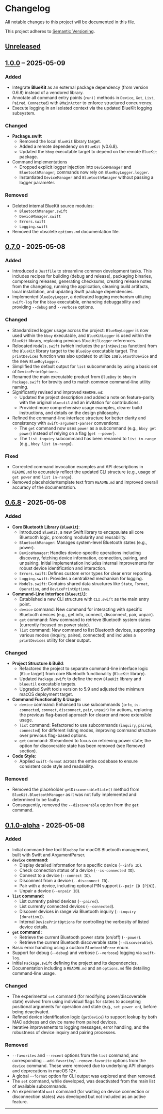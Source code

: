 # Changelog

All notable changes to this project will be documented in this file.

This project adheres to [Semantic Versioning](https://semver.org/spec/v2.0.0.html).

## [Unreleased]

## [1.0.0] – 2025-05-09

### Added
- Integrate **BlueKit** as an external package dependency (from version 0.6.8) instead of a vendored library.  
- Annotate all command entry points (`run()` methods in `Device`, `Get`, `List`, `Paired`, `Connected`) with `@MainActor` to enforce structured concurrency.  
- Execute logging in an isolated context via the updated BlueKit logging subsystem.

### Changed
- **Package.swift**  
  - Removed the local `BlueKit` library target.  
  - Added a remote dependency on `BlueKit` (v0.6.8).  
  - Updated the `bboy` executable target to depend on the remote `BlueKit` package.  
- Command implementations  
  - Dropped explicit logger injection into `DeviceManager` and `BluetoothManager`; commands now rely on `BlueBoyLogger.logger`.  
  - Instantiated `DeviceManager` and `BluetoothManager` without passing a logger parameter.  

### Removed
- Deleted internal BlueKit source modules:  
  - `BluetoothManager.swift`  
  - `DeviceManager.swift`  
  - `Errors.swift`  
  - `Logging.swift`  
- Removed the obsolete `options.md` documentation file.

## [0.7.0] - 2025-05-08

### Added
- Introduced a `Justfile` to streamline common development tasks. This includes recipes for building (debug and release), packaging binaries, compressing releases, generating checksums, creating release notes from the changelog, running the application, cleaning build artifacts, local installation, and updating Swift package dependencies.
- Implemented `BlueBoyLogger`, a dedicated logging mechanism utilizing `swift-log` for the `bboy` executable, enhancing debuggability and providing `--debug` and `--verbose` options.

### Changed
- Standardized logger usage across the project: `BlueBoyLogger` is now used within the `bboy` executable, and `BlueKitLogger` is used within the `BlueKit` library, replacing previous `BlueUtilLogger` references.
- Relocated `Models.swift` (which includes the `printDevices` function) from the `BlueKit` library target to the `BlueBoy` executable target. The `printDevices` function was also updated to utilize `IOBluetoothDevice` and the new `BlueBoyLogger`.
- Simplified the default output for `list` subcommands by using a basic set of `DevicePrintOptions`.
- Renamed the main executable product from `BlueBoy` to `bboy` in `Package.swift` for brevity and to match common command-line utility naming.
- Significantly revised and improved `README.md`:
    - Updated the project description and added a note on feature-parity with the original `blueutil` and an invitation for contributions.
    - Provided more comprehensive usage examples, clearer build instructions, and details on the design philosophy.
- Refined the command-line interface structure for better clarity and consistency with `swift-argument-parser` conventions:
    - The `get` command now uses `power` as a subcommand (e.g., `bboy get power`) instead of relying on a flag (`get --power`).
    - The `list inquiry` subcommand has been renamed to `list in-range` (e.g., `bboy list in-range`).

### Fixed
- Corrected command invocation examples and API descriptions in `README.md` to accurately reflect the updated CLI structure (e.g., usage of `get power` and `list in-range`).
- Removed placeholder/template text from `README.md` and improved overall accuracy of the documentation.


## [0.6.8] - 2025-05-08

### Added
- **Core Bluetooth Library (`BlueKit`)**:
    - Introduced `BlueKit`, a new Swift library to encapsulate all core Bluetooth logic, promoting modularity and reusability.
    - `BluetoothManager`: Manages system-level Bluetooth states (e.g., power).
    - `DeviceManager`: Handles device-specific operations including discovery, fetching device information, connection, pairing, and unpairing. Initial implementation includes internal improvements for robust device identification and interaction.
    - `Errors.swift`: Defines custom error types for clear error reporting.
    - `Logging.swift`: Provides a centralized mechanism for logging.
    - `Models.swift`: Contains shared data structures like `State`, `Format`, `Operation`, and `DevicePrintOptions`.
- **Command-Line Interface (`blueutil`)**:
    - Established a new CLI structure with `CLI.swift` as the main entry point.
    - `device` command: New command for interacting with specific Bluetooth devices (e.g., get info, connect, disconnect, pair, unpair).
    - `get` command: New command to retrieve Bluetooth system states (currently focused on power state).
    - `list` command: New command to list Bluetooth devices, supporting various modes (inquiry, paired, connected) and includes a `printDevices` utility for clear output.

### Changed
- **Project Structure & Build**:
    - Refactored the project to separate command-line interface logic (`Blue` target) from core Bluetooth functionality (`BlueKit` library).
    - Updated `Package.swift` to define the new `BlueKit` library and `blueutil` executable targets.
    - Upgraded Swift tools version to 5.9 and adjusted the minimum macOS deployment target.
- **Command Functionality & Usage**:
    - `device` command: Enhanced to use subcommands (`info`, `is-connected`, `connect`, `disconnect`, `pair`, `unpair`) for actions, replacing the previous flag-based approach for clearer and more extensible usage.
    - `list` command: Refactored to use subcommands (`inquiry`, `paired`, `connected`) for different listing modes, improving command structure over previous flag-based options.
    - `get` command: Streamlined to focus on retrieving power state; the option for discoverable state has been removed (see Removed section).
- **Code Style**:
    - Applied `swift-format` across the entire codebase to ensure consistent code style and readability.

### Removed
- Removed the placeholder `getDiscoverableState()` method from `BlueKit.BluetoothManager` as it was not fully implemented and determined to be faulty.
- Consequently, removed the `--discoverable` option from the `get` command.

## [0.1.0-alpha] - 2025-05-08

### Added
-   Initial command-line tool `Blueboy` for macOS Bluetooth management, built with Swift and ArgumentParser.
-   **`device` command:**
    -   Display detailed information for a specific device (`--info ID`).
    -   Check connection status of a device (`--is-connected ID`).
    -   Connect to a device (`--connect ID`).
    -   Disconnect from a device (`--disconnect ID`).
    -   Pair with a device, including optional PIN support (`--pair ID [PIN]`).
    -   Unpair a device (`--unpair ID`).
-   **`list` command:**
    -   List currently paired devices (`--paired`).
    -   List currently connected devices (`--connected`).
    -   Discover devices in range via Bluetooth inquiry (`--inquiry [duration]`).
    -   Internal `DevicePrintOptions` for controlling the verbosity of listed device details.
-   **`get` command:**
    -   Retrieve the current Bluetooth power state (on/off) (`--power`).
    -   Retrieve the current Bluetooth discoverable state (`--discoverable`).
-   Basic error handling using a custom `BluetoothError` enum.
-   Support for debug (`--debug`) and verbose (`--verbose`) logging via `swift-log`.
-   Initial `Package.swift` defining the project and its dependencies.
-   Documentation including a `README.md` and an `options.md` file detailing command-line usage.

### Changed
-   The experimental `set` command (for modifying power/discoverable state) evolved from using individual flags for states to accepting positional arguments for operation and state (e.g., `set power on`), before being deactivated.
-   Refined device identification logic (`getDevice`) to support lookup by both MAC address and device name from paired devices.
-   Iterative improvements to logging messages, error handling, and the robustness of device inquiry and pairing processes.

### Removed
-   `--favorites` and `--recent` options from the `list` command, and corresponding `--add-favorite`/`--remove-favorite` options from the `device` command. These were removed due to underlying API changes and deprecations in macOS 12+.
-   A global `--format` option for CLI output was explored and then removed.
-   The `set` command, while developed, was deactivated from the main list of available subcommands.
-   An experimental `wait` command (for waiting on device connection or disconnection states) was developed but not included as an active feature.

---

[Unreleased]: https://github.com/philocalyst/blueboy/compare/v1.0.0...HEAD
[1.0.0]: https://github.com/philocalyst/blueboy/compare/v0.6.8...v1.0.0
[0.7.0]: https://github.com/philocalyst/blueboy/compare/v0.6.8...v0.7.0
[0.6.8]: https://github.com/philocalyst/blueboy/v0.1.0-alpha...v0.6.8
[0.1.0-alpha]: https://github.com/philocalyst/blueboy/compare/...v0.1.0-alpha
